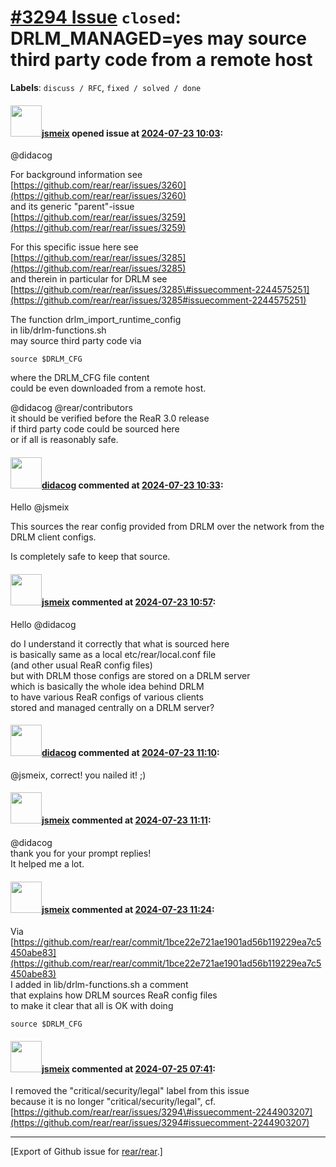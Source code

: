 [\#3294 Issue](https://github.com/rear/rear/issues/3294) `closed`: DRLM\_MANAGED=yes may source third party code from a remote host
===================================================================================================================================

**Labels**: `discuss / RFC`, `fixed / solved / done`

#### <img src="https://avatars.githubusercontent.com/u/1788608?u=925fc54e2ce01551392622446ece427f51e2f0ce&v=4" width="50">[jsmeix](https://github.com/jsmeix) opened issue at [2024-07-23 10:03](https://github.com/rear/rear/issues/3294):

@didacog

For background information see  
[https://github.com/rear/rear/issues/3260](https://github.com/rear/rear/issues/3260)  
and its generic "parent"-issue  
[https://github.com/rear/rear/issues/3259](https://github.com/rear/rear/issues/3259)

For this specific issue here see  
[https://github.com/rear/rear/issues/3285](https://github.com/rear/rear/issues/3285)  
and therein in particular for DRLM see  
[https://github.com/rear/rear/issues/3285\#issuecomment-2244575251](https://github.com/rear/rear/issues/3285#issuecomment-2244575251)

The function drlm\_import\_runtime\_config  
in lib/drlm-functions.sh  
may source third party code via

    source $DRLM_CFG

where the DRLM\_CFG file content  
could be even downloaded from a remote host.

@didacog @rear/contributors  
it should be verified before the ReaR 3.0 release  
if third party code could be sourced here  
or if all is reasonably safe.

#### <img src="https://avatars.githubusercontent.com/u/5380209?u=163f1571e6b9c9c7df94e2c6ca152b0a7406b52d&v=4" width="50">[didacog](https://github.com/didacog) commented at [2024-07-23 10:33](https://github.com/rear/rear/issues/3294#issuecomment-2244850495):

Hello @jsmeix

This sources the rear config provided from DRLM over the network from
the DRLM client configs.

Is completely safe to keep that source.

#### <img src="https://avatars.githubusercontent.com/u/1788608?u=925fc54e2ce01551392622446ece427f51e2f0ce&v=4" width="50">[jsmeix](https://github.com/jsmeix) commented at [2024-07-23 10:57](https://github.com/rear/rear/issues/3294#issuecomment-2244903207):

Hello @didacog

do I understand it correctly that what is sourced here  
is basically same as a local etc/rear/local.conf file  
(and other usual ReaR config files)  
but with DRLM those configs are stored on a DRLM server  
which is basically the whole idea behind DRLM  
to have various ReaR configs of various clients  
stored and managed centrally on a DRLM server?

#### <img src="https://avatars.githubusercontent.com/u/5380209?u=163f1571e6b9c9c7df94e2c6ca152b0a7406b52d&v=4" width="50">[didacog](https://github.com/didacog) commented at [2024-07-23 11:10](https://github.com/rear/rear/issues/3294#issuecomment-2244949742):

@jsmeix, correct! you nailed it! ;)

#### <img src="https://avatars.githubusercontent.com/u/1788608?u=925fc54e2ce01551392622446ece427f51e2f0ce&v=4" width="50">[jsmeix](https://github.com/jsmeix) commented at [2024-07-23 11:11](https://github.com/rear/rear/issues/3294#issuecomment-2244953303):

@didacog  
thank you for your prompt replies!  
It helped me a lot.

#### <img src="https://avatars.githubusercontent.com/u/1788608?u=925fc54e2ce01551392622446ece427f51e2f0ce&v=4" width="50">[jsmeix](https://github.com/jsmeix) commented at [2024-07-23 11:24](https://github.com/rear/rear/issues/3294#issuecomment-2244973857):

Via  
[https://github.com/rear/rear/commit/1bce22e721ae1901ad56b119229ea7c5450abe83](https://github.com/rear/rear/commit/1bce22e721ae1901ad56b119229ea7c5450abe83)  
I added in lib/drlm-functions.sh a comment  
that explains how DRLM sources ReaR config files  
to make it clear that all is OK with doing

    source $DRLM_CFG

#### <img src="https://avatars.githubusercontent.com/u/1788608?u=925fc54e2ce01551392622446ece427f51e2f0ce&v=4" width="50">[jsmeix](https://github.com/jsmeix) commented at [2024-07-25 07:41](https://github.com/rear/rear/issues/3294#issuecomment-2249668700):

I removed the "critical/security/legal" label from this issue  
because it is no longer "critical/security/legal", cf.  
[https://github.com/rear/rear/issues/3294\#issuecomment-2244903207](https://github.com/rear/rear/issues/3294#issuecomment-2244903207)

------------------------------------------------------------------------

\[Export of Github issue for
[rear/rear](https://github.com/rear/rear).\]
